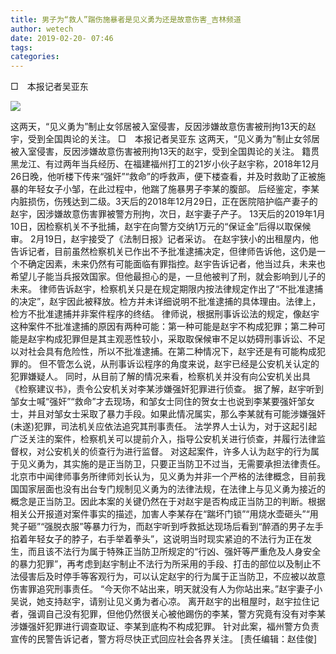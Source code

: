 ```yaml
---
title: 男子为“救人”踹伤施暴者是见义勇为还是故意伤害_吉林频道
author: wetech
date: 2019-02-20- 07:46
tags: 
categories: 
---
```

□　本报记者吴亚东
<!-- more -->
                
<img align="center" border="0" src="http://p2.ifengimg.com/a/2016/0810/204c433878d5cf9size1_w16_h16.png" />
                
            
这两天，“见义勇为”制止女邻居被入室侵害，反因涉嫌故意伤害被刑拘13天的赵宇，受到全国舆论的关注。
□　本报记者吴亚东
这两天，“见义勇为”制止女邻居被入室侵害，反因涉嫌故意伤害被刑拘13天的赵宇，受到全国舆论的关注。
籍贯黑龙江、有过两年当兵经历、在福建福州打工的21岁小伙子赵宇称，2018年12月26日晚，他听楼下传来“强奸”“救命”的呼救声，便下楼查看，并及时救助了正被施暴的年轻女子小邹，在此过程中，他踹了施暴男子李某的腹部。
后经鉴定，李某内脏损伤，伤残达到二级。3天后的2018年12月29日，正在医院陪护临产妻子的赵宇，因涉嫌故意伤害罪被警方刑拘，次日，赵宇妻子产子。
13天后的2019年1月10日，因检察机关不予批捕，赵宇在向警方交纳1万元的“保证金”后得以取保候审。
2月19日，赵宇接受了《法制日报》记者采访。
在赵宇狭小的出租屋内，他告诉记者，目前虽然检察机关已作出不予批准逮捕决定，但律师告诉他，这仍是一个不确定因素，未来仍然有可能面临有罪指控。赵宇告诉记者，他当过兵，未来也希望儿子能当兵报效国家。但他最担心的是，一旦他被判了刑，就会影响到儿子的未来。
律师告诉赵宇，检察机关只是在规定期限内按法律规定作出了“不批准逮捕的决定”，赵宇因此被释放。检方并未详细说明不批准逮捕的具体理由。法律上，检方不批准逮捕并非案件程序的终结。
律师说，根据刑事诉讼法的规定，像赵宇这种案件不批准逮捕的原因有两种可能：第一种可能是赵宇不构成犯罪；第二种可能是赵宇构成犯罪但是其主观恶性较小，采取取保候审不足以妨碍刑事诉讼、不足以对社会具有危险性，所以不批准逮捕。在第二种情况下，赵宇还是有可能构成犯罪的。
但不管怎么说，从刑事诉讼程序的角度来说，赵宇已经是公安机关认定的犯罪嫌疑人。
同时，从目前了解的情况来看，检察机关并没有向公安机关出具《检察建议书》，责令公安机关对李某涉嫌强奸犯罪进行侦查。
据了解，赵宇听到邹女士喊“强奸”“救命”才去现场，和邹女士同住的贺女士也说到李某要强奸邹女士，并且对邹女士采取了暴力手段。如果此情况属实，那么李某就有可能涉嫌强奸(未遂)犯罪，司法机关应依法追究其刑事责任。
法学界人士认为，对于这起引起广泛关注的案件，检察机关可以提前介入，指导公安机关进行侦查，并履行法律监督权，对公安机关的侦查行为进行监督。
对这起案件，许多人认为赵宇的行为属于见义勇为，其实施的是正当防卫，只要正当防卫不过当，无需要承担法律责任。
北京市中闻律师事务所律师刘长认为，见义勇为并非一个严格的法律概念，目前我国国家层面也没有出台专门规制见义勇为的法律法规，在法律上与见义勇为接近的概念是正当防卫。因此本案的关键仍然在于对赵宇是否构成正当防卫的判断。根据相关公开报道对案件事实的描述，加害人李某存在“踹坏门锁”“用烧水壶砸头”“用凳子砸”“强脱衣服”等暴力行为，而赵宇听到呼救抵达现场后看到“醉酒的男子左手掐着年轻女子的脖子，右手举着拳头”，这说明当时现实紧迫的不法行为正在发生，而且该不法行为属于特殊正当防卫所规定的“行凶、强奸等严重危及人身安全的暴力犯罪”，再考虑到赵宇制止不法行为所采用的手段、打击的部位以及制止不法侵害后及时停手等客观行为，可以认定赵宇的行为属于正当防卫，不应被以故意伤害罪追究刑事责任。
“今天你不站出来，明天就没有人为你站出来。”赵宇妻子小吴说，她支持赵宇，请别让见义勇为者心凉。
离开赵宇的出租屋时，赵宇拉住记者，强调自己没有犯罪，但他仍然很关心被他踢伤的李某，警方究竟有没有对李某涉嫌强奸犯罪进行调查取证、李某到底构不构成犯罪。
针对此案，福州警方负责宣传的民警告诉记者，警方将尽快正式回应社会各界关注。
[责任编辑：赵佳俊]
            

